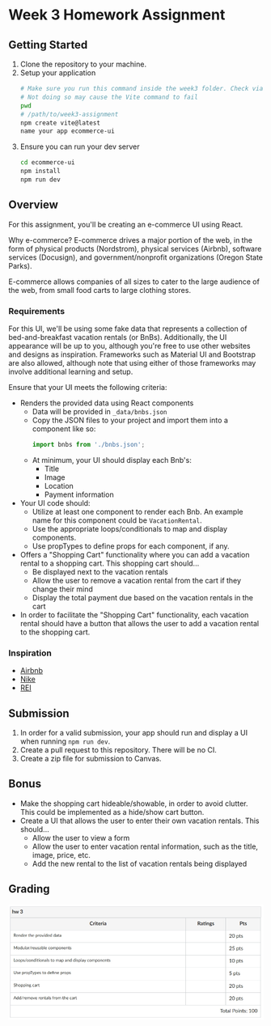 # Week 3 Homework Assignment

## Getting Started

1. Clone the repository to your machine.
2. Setup your application
   ```bash
   # Make sure you run this command inside the week3 folder. Check via `pwd`
   # Not doing so may cause the Vite command to fail
   pwd
   # /path/to/week3-assignment
   npm create vite@latest
   name your app ecommerce-ui
   ```
3. Ensure you can run your dev server
   ```bash
   cd ecommerce-ui
   npm install
   npm run dev
   ```

## Overview

For this assignment, you'll be creating an e-commerce UI using React.

Why e-commerce? E-commerce drives a major portion of the web, in the form of physical products (Nordstrom), physical services (Airbnb), software services (Docusign), and government/nonprofit organizations (Oregon State Parks).

E-commerce allows companies of all sizes to cater to the large audience of the web, from small food carts to large clothing stores.

### Requirements

For this UI, we'll be using some fake data that represents a collection of bed-and-breakfast vacation rentals (or BnBs). Additionally, the UI appearance will be up to you, although you're free to use other websites and designs as inspiration. Frameworks such as Material UI and Bootstrap are also allowed, although note that using either of those frameworks may involve additional learning and setup.

Ensure that your UI meets the following criteria:

* Renders the provided data using React components
    * Data will be provided in `_data/bnbs.json`
    * Copy the JSON files to your project and import them into a component like so:
      ```js
      import bnbs from './bnbs.json';
      ```
    * At minimum, your UI should display each Bnb's:
        * Title
        * Image
        * Location
        * Payment information
* Your UI code should:
    * Utilize at least one component to render each Bnb. An example name for this component could be `VacationRental`.
    * Use the appropriate loops/conditionals to map and display components.
    * Use propTypes to define props for each component, if any.
* Offers a "Shopping Cart" functionality where you can add a vacation rental to a shopping cart. This shopping cart should...
    * Be displayed next to the vacation rentals
    * Allow the user to remove a vacation rental from the cart if they change their mind
    * Display the total payment due based on the vacation rentals in the cart
* In order to facilitate the "Shopping Cart" functionality, each vacation rental should have a button that allows the user to add a vacation rental to the shopping cart.

### Inspiration

* [Airbnb](https://www.airbnb.com/)
* [Nike](https://store.nike.com/us/en_us/)
* [REI](https://www.rei.com/)

## Submission

1. In order for a valid submission, your app should run and display a UI when running `npm run dev`.
2. Create a pull request to this repository. There will be no CI.
3. Create a zip file for submission to Canvas.

## Bonus

* Make the shopping cart hideable/showable, in order to avoid clutter. This could be implemented as a hide/show cart button.
* Create a UI that allows the user to enter their own vacation rentals. This should...
    * Allow the user to view a form
    * Allow the user to enter vacation rental information, such as the title, image, price, etc.
    * Add the new rental to the list of vacation rentals being displayed

## Grading

![Screenshot of grading criteria from assignment on Canvas](ScreenshotClass3-Grading.jpg)
